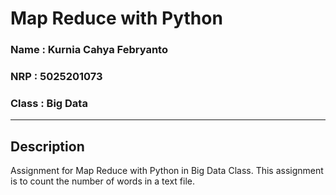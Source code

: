 # Map Reduce with Python

### Name : Kurnia Cahya Febryanto
### NRP : 5025201073
### Class : Big Data

-----

## Description
Assignment for Map Reduce with Python in Big Data Class. This assignment is to count the number of words in a text file.
